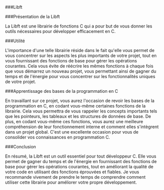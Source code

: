 ###Libft

###Présentation de la Libft

La Libft est une librairie de fonctions C qui a pour but de vous donner les outils nécessaires pour développer efficacement en C.

###Utilité

L'importance d'une telle librairie réside dans le fait qu'elle vous permet de vous concentrer sur les aspects les plus importants de votre projet, tout en vous fournissant des fonctions de base pour gérer les opérations courantes. Cela vous évite de réécrire les mêmes fonctions à chaque fois que vous démarrez un nouveau projet, vous permettant ainsi de gagner du temps et de l'énergie pour vous concentrer sur les fonctionnalités uniques de votre projet.

###Apprentissage des bases de la programmation en C

En travaillant sur ce projet, vous aurez l'occasion de revoir les bases de la programmation en C, en codant vous-même certaines fonctions de la librairie. Cela vous permettra de vous rappeler les concepts importants tels que les pointeurs, les tableaux et les structures de données de base. De plus, en codant vous-même ces fonctions, vous aurez une meilleure compréhension de leur fonctionnement interne et comment elles s'intègrent dans un projet global. C'est une excellente occasion pour vous de consolider vos connaissances en programmation C.

###Conclusion

En résumé, la Libft est un outil essentiel pour tout développeur C. Elle vous permet de gagner du temps et de l'énergie en fournissant des fonctions de base pour gérer les opérations courantes, tout en améliorant la qualité de votre code en utilisant des fonctions éprouvées et fiables. Je vous recommande vivement de prendre le temps de comprendre comment utiliser cette librairie pour améliorer votre propre développement.
